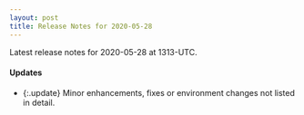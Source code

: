 ```yaml
---
layout: post
title: Release Notes for 2020-05-28
---
```


Latest release notes for 2020-05-28 at 1313-UTC.

<div class='updates' markdown='1'>

#### Updates

- {:.update} Minor enhancements, fixes or environment changes not listed in detail.

</div>


